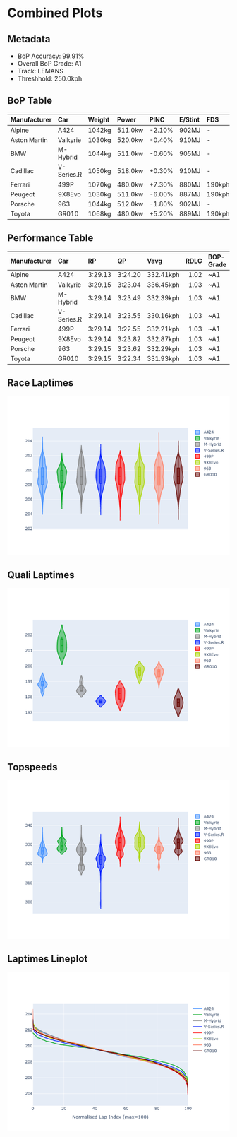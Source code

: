 # Combined Plots

## Metadata

- BoP Accuracy: 99.91%
- Overall BoP Grade: A1
- Track: LEMANS
- Threshhold: 250.0kph

## BoP Table
| Manufacturer   | Car        | Weight   | Power   | PINC   | E/Stint   | FDS    | RDP    | QDP    | TDP    |
|:---------------|:-----------|:---------|:--------|:-------|:----------|:-------|:-------|:-------|:-------|
| Alpine         | A424       | 1042kg   | 511.0kw | -2.10% | 902MJ     | -      | 52.35% | 61.85% | 27.84% |
| Aston Martin   | Valkyrie   | 1030kg   | 520.0kw | -0.40% | 910MJ     | -      | 53.59% | 53.33% | 21.51% |
| BMW            | M-Hybrid   | 1044kg   | 511.0kw | -0.60% | 905MJ     | -      | 53.26% | 57.23% | 34.54% |
| Cadillac       | V-Series.R | 1050kg   | 518.0kw | +0.30% | 910MJ     | -      | 47.80% | 56.73% | 19.63% |
| Ferrari        | 499P       | 1070kg   | 480.0kw | +7.30% | 880MJ     | 190kph | 53.02% | 42.32% | 9.88%  |
| Peugeot        | 9X8Evo     | 1030kg   | 511.0kw | -6.00% | 887MJ     | 190kph | 48.47% | 51.26% | 16.02% |
| Porsche        | 963        | 1044kg   | 512.0kw | -1.80% | 902MJ     | -      | 50.87% | 45.25% | 30.77% |
| Toyota         | GR010      | 1068kg   | 480.0kw | +5.20% | 889MJ     | 190kph | 52.43% | 57.12% | 12.82% |

## Performance Table
| Manufacturer   | Car        | RP      | QP      | Vavg      |   RDLC | BOP-Grade   | Match   |
|:---------------|:-----------|:--------|:--------|:----------|-------:|:------------|:--------|
| Alpine         | A424       | 3:29.13 | 3:24.20 | 332.41kph |   1.02 | ~A1         | 99.79%  |
| Aston Martin   | Valkyrie   | 3:29.15 | 3:23.04 | 336.45kph |   1.03 | ~A1         | 100.00% |
| BMW            | M-Hybrid   | 3:29.14 | 3:23.49 | 332.39kph |   1.03 | ~A1         | 100.00% |
| Cadillac       | V-Series.R | 3:29.14 | 3:23.55 | 330.16kph |   1.03 | ~A1         | 100.00% |
| Ferrari        | 499P       | 3:29.14 | 3:22.55 | 332.21kph |   1.03 | ~A1         | 99.83%  |
| Peugeot        | 9X8Evo     | 3:29.14 | 3:23.82 | 332.87kph |   1.03 | ~A1         | 100.00% |
| Porsche        | 963        | 3:29.15 | 3:23.62 | 332.29kph |   1.03 | ~A1         | 99.87%  |
| Toyota         | GR010      | 3:29.15 | 3:22.34 | 331.93kph |   1.03 | ~A1         | 99.76%  |

## Race Laptimes
![Race Laptimes](images/race_violin.png)

## Quali Laptimes
![Quali Laptimes](images/quali_violin.png)

## Topspeeds
![Topspeeds](images/topspeed_violin.png)

## Laptimes Lineplot
![Laptimes Lineplot](images/laptime_line.png)

